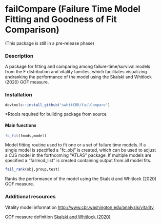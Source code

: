# failCompare (Failure Time Model Fitting and Goodness of Fit Comparison)

(This package is still in a pre-release phase)

### Description 

A package for fitting and comparing among failure-time/survival models from the F distribution and vitality families, which facilitates visualizing andranking the performance of the model using the Skalski and Whitlock (2020) GOF measure.

### Installation

```r
devtools::install_github("swhitCBR/failCompare")
```

*Rtools required for building package from source

#### Main functions

```r
fc_fit(fmods,model)
```
Model fitting routine used to fit one or a set of failure time models. If a single model is specified a "fc_obj" is created, which can be used to adjust a CJS model in the forthcoming "ATLAS" package. If multiple models are specified a "failmod_list" is created containing output from all model fits. 

```r
fail_rank(obj,group,test)
```
Ranks the performance of the model using the Skalski and Whitlock (2020) GOF measure.

### Additional resources

Vitality model information
http://www.cbr.washington.edu/analysis/vitality

GOF measure definition
[Skalski and Whitlock (2020)](http://animalbiotelemetry.biomedcentral.com/articles/10.1186/s40317-020-00213-z)


